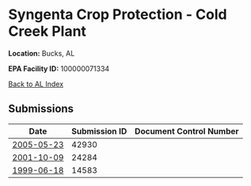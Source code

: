# Syngenta Crop Protection - Cold Creek Plant

**Location:** Bucks, AL

**EPA Facility ID:** 100000071334

[Back to AL Index](../../index.md)

## Submissions

| Date | Submission ID | Document Control Number |
|------|--------------|-------------------------|
| [2005-05-23](submissions/42930.md) | 42930 |  |
| [2001-10-09](submissions/24284.md) | 24284 |  |
| [1999-06-18](submissions/14583.md) | 14583 |  |
